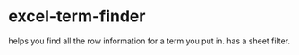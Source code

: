 # excel-term-finder
helps you find all the row information for a term you put in. has a sheet filter.

